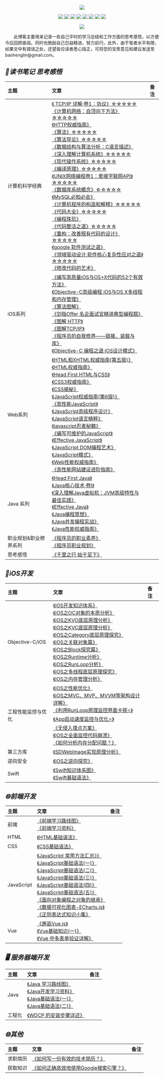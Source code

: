 <p align='center'>
<img src='https://static001.geekbang.org/resource/image/89/8f/890bb2e1f9e0f7a027446c35a1cb9d8f.jpg'>
</p>

<p align='center'>
<img src="https://img.shields.io/badge/platform-iOS-ff69b4.svg">
<img src="https://img.shields.io/badge/language-Objective--C-orange.svg">
<img src="https://img.shields.io/badge/language-JavaScript-yellow.svg">
<img src="https://img.shields.io/badge/language-Java-yellow.svg">
<img src="https://img.shields.io/badge/language-python-yellowgreen.svg">
<img src="https://img.shields.io/badge/language-shell-green.svg">
<!-- <img src="https://img.shields.io/badge/language-PHP-yellow.svg"> -->
<img src="https://img.shields.io/badge/language-C-yellow.svg">
<img src="https://img.shields.io/badge/language-C++-yellow.svg">
<!--<img src="https://img.shields.io/badge/blog-https://baohenglin.github.io-blue.svg">-->
</p>

<p align='center'>
<a href="https://baohenglin.github.io"><img src="https://img.shields.io/badge/blog-https://baohenglin.github.io-blue.svg"></a>
<!--<a href="https://juejin.im/user/57638ad8207703006b06e3ef"><img src="https://img.shields.io/badge/%E6%8E%98%E9%87%91-@bestswifter-fd6f32.svg?style=flat&colorA=1970fe"></a>
<a href="https://www.zhihu.com/people/bestswifter/activities"><img src="https://img.shields.io/badge/%E7%9F%A5%E4%B9%8E-@bestswifter-50E3C2.svg?style=flat&colorA=0083ea"></a>-->
<i<!--mg src="https://img.shields.io/badge/PR-welcome%20!-brightgreen.svg?colorA=a0cd34-->">
</p>
&emsp;&emsp;此博客主要用来记录一些自己平时的学习总结和工作方面的思考感悟，以方便今后回顾查阅。同时也勉励自己日益精进，努力前行。此外，由于笔者水平有限，如果文中有错误之处，还望各位读者悉心指正，可将您的宝贵意见和建议发送至baohenglin@gmail.com。

## *📖读书笔记 思考感悟*
|主题|文章|备注|
|:---|:--|:---:
|计算机科学经典|[《 TCP/IP 详解·卷1：协议》☆☆☆☆☆](https://github.com/baohenglin/HLBlog/blob/master/Articles/ComputerScience/TCP%C2%B7IP%E8%AF%A6%E8%A7%A3/%E3%80%8ATCP%C2%B7IP%E8%AF%A6%E8%A7%A3%E3%80%8B.md)<br>[《计算机网络：自顶向下方法》☆☆☆☆☆](https://github.com/baohenglin/HLBlog/blob/master/Articles/ComputerScience/%E8%AE%A1%E7%AE%97%E6%9C%BA%E7%BD%91%E7%BB%9C%EF%BC%9A%E8%87%AA%E9%A1%B6%E5%90%91%E4%B8%8B%E6%96%B9%E6%B3%95/%E3%80%8A%E8%AE%A1%E7%AE%97%E6%9C%BA%E7%BD%91%E7%BB%9C%EF%BC%9A%E8%87%AA%E9%A1%B6%E5%90%91%E4%B8%8B%E6%96%B9%E6%B3%95%E3%80%8B.md)<br>[《HTTP权威指南》](https://github.com/baohenglin/HLBlog/blob/master/Articles/ComputerScience/HTTP%E6%9D%83%E5%A8%81%E6%8C%87%E5%8D%97/%E3%80%8AHTTP%E6%9D%83%E5%A8%81%E6%8C%87%E5%8D%97%E3%80%8B.md)<br>[《算法》☆☆☆☆☆](https://github.com/baohenglin/Algorithmic/blob/master/Articles/%E3%80%8A%E7%AE%97%E6%B3%95%E3%80%8B.md)<br>[《算法导论》☆☆☆☆☆](https://github.com/baohenglin/HLBlog/blob/master/Articles/ComputerScience/%E7%AE%97%E6%B3%95%E5%AF%BC%E8%AE%BA/%E3%80%8A%E7%AE%97%E6%B3%95%E5%AF%BC%E8%AE%BA%E3%80%8B.md)<br>[《数据结构与算法分析：C语言描述》](https://github.com/baohenglin/HLBlog/blob/master/Articles/ComputerScience/%E6%95%B0%E6%8D%AE%E7%BB%93%E6%9E%84%E4%B8%8E%E7%AE%97%E6%B3%95%E5%88%86%E6%9E%90%EF%BC%9AC%E8%AF%AD%E8%A8%80%E6%8F%8F%E8%BF%B0/%E3%80%8A%E6%95%B0%E6%8D%AE%E7%BB%93%E6%9E%84%E4%B8%8E%E7%AE%97%E6%B3%95%E5%88%86%E6%9E%90%EF%BC%9AC%E8%AF%AD%E8%A8%80%E6%8F%8F%E8%BF%B0%E3%80%8B.md)<br>[《深入理解计算机系统》☆☆☆☆☆](https://github.com/baohenglin/HLBlog/blob/master/Articles/ComputerScience/%E6%B7%B1%E5%85%A5%E7%90%86%E8%A7%A3%E8%AE%A1%E7%AE%97%E6%9C%BA%E7%B3%BB%E7%BB%9F/%E3%80%8A%E6%B7%B1%E5%85%A5%E7%90%86%E8%A7%A3%E8%AE%A1%E7%AE%97%E6%9C%BA%E7%B3%BB%E7%BB%9F%E3%80%8B.md)<br>[《现代操作系统》☆☆☆☆☆](https://github.com/baohenglin/HLBlog/blob/master/Articles/ComputerScience/%E7%8E%B0%E4%BB%A3%E6%93%8D%E4%BD%9C%E7%B3%BB%E7%BB%9F/%E3%80%8A%E7%8E%B0%E4%BB%A3%E6%93%8D%E4%BD%9C%E7%B3%BB%E7%BB%9F%E3%80%8B.md)<br>[《编译原理》☆☆☆☆☆](https://github.com/baohenglin/HLBlog/blob/master/Articles/ComputerScience/%E7%BC%96%E8%AF%91%E5%8E%9F%E7%90%86/%E3%80%8A%E7%BC%96%E8%AF%91%E5%8E%9F%E7%90%86%E3%80%8B.md)<br>[《UNIX网络编程卷1：套接字联网API》☆☆☆☆☆]()<br>[《数据库系统概念》☆☆☆☆☆]()<br>[《MySQL必知必会》]()<br>[《计算机程序的构造和解释》☆☆☆☆☆]()<br>[《代码大全》☆☆☆☆☆]()<br>[《编程珠玑》]()<br>[《代码整洁之道》☆☆☆☆☆]()<br>[《重构：改善既有代码的设计》☆☆☆☆☆]()<br>[《google 软件测试之道》]()<br>[《领域驱动设计.软件核心复杂性应对之道》☆☆☆☆☆]()<br>[《修改代码的艺术》]()<br>|
iOS系列|[《编写高质量iOS与OS+X代码的52个有效方法》](https://github.com/baohenglin/HLBlog/blob/master/Articles/EffectiveObjective-C/%E3%80%8A%E7%BC%96%E5%86%99%E9%AB%98%E8%B4%A8%E9%87%8FiOS%E4%B8%8EOS%2BX%E4%BB%A3%E7%A0%81%E7%9A%8452%E4%B8%AA%E6%9C%89%E6%95%88%E6%96%B9%E6%B3%95%E3%80%8B%E8%AF%BB%E4%B9%A6%E7%AC%94%E8%AE%B0.md)<br>[《Objective-C高级编程 iOS与OS X多线程和内存管理》](https://github.com/baohenglin/HLBlog/blob/master/Articles/《Objective-C高级编程%20iOS与OS%20X多线程和内存管理》_note.md)<br>[《算法图解》](https://github.com/baohenglin/HLBlog/blob/master/Articles/%E7%AE%97%E6%B3%95%E5%9B%BE%E8%A7%A3%E7%9B%AE%E5%BD%95.md)<br>[《剑指Offer 名企面试官精讲典型编程题》](https://github.com/baohenglin/HLBlog/blob/master/Articles/%E3%80%8A%E5%89%91%E6%8C%87Offer%20%E5%90%8D%E4%BC%81%E9%9D%A2%E8%AF%95%E5%AE%98%E7%B2%BE%E8%AE%B2%E5%85%B8%E5%9E%8B%E7%BC%96%E7%A8%8B%E9%A2%98%E3%80%8B/%E3%80%8A%E5%89%91%E6%8C%87Offer%20%E5%90%8D%E4%BC%81%E9%9D%A2%E8%AF%95%E5%AE%98%E7%B2%BE%E8%AE%B2%E5%85%B8%E5%9E%8B%E7%BC%96%E7%A8%8B%E9%A2%98%E3%80%8B.md)<br>[《图解 HTTP》](https://github.com/baohenglin/HLBlog/blob/master/Articles/%E3%80%8A%E5%9B%BE%E8%A7%A3%20HTTP%E3%80%8B/%E3%80%8A%E5%9B%BE%E8%A7%A3%20HTTP%E3%80%8B.md)<br>[《图解TCP/IP》](https://github.com/baohenglin/HLBlog/blob/master/Articles/%E3%80%8A%E5%9B%BE%E8%A7%A3TCP%20IP%E3%80%8B/%E3%80%8A%E5%9B%BE%E8%A7%A3TCP%20IP%E3%80%8B.md)<br>[《程序员的自我修养——链接、装载与库》](https://github.com/baohenglin/HLBlog/blob/master/Articles/%E3%80%8A%E7%A8%8B%E5%BA%8F%E5%91%98%E8%87%AA%E6%88%91%E4%BF%AE%E5%85%BB%E2%80%94%E2%80%94%E9%93%BE%E6%8E%A5%E3%80%81%E8%A3%85%E8%BD%BD%E4%B8%8E%E5%BA%93%E3%80%8B/%E3%80%8A%E7%A8%8B%E5%BA%8F%E5%91%98%E8%87%AA%E6%88%91%E4%BF%AE%E5%85%BB%E3%80%8B%E5%A4%A7%E7%BA%B2.md)<br>[《Objective-C 编程之道·iOS设计模式》](https://github.com/baohenglin/HLBlog/blob/master/Articles/%E3%80%8AObjective-C%20%E7%BC%96%E7%A8%8B%E4%B9%8B%E9%81%93%C2%B7iOS%E8%AE%BE%E8%AE%A1%E6%A8%A1%E5%BC%8F%E3%80%8B/%E3%80%8AObjective-C%20%E7%BC%96%E7%A8%8B%E4%B9%8B%E9%81%93%C2%B7iOS%E8%AE%BE%E8%AE%A1%E6%A8%A1%E5%BC%8F%E3%80%8B.md)<br>|
|Web系列|[《HTML和XHTML权威指南(第五版)》]()<br>[《HTML权威指南》]()<br>[《Head First HTML与CSS》]()<br>[《CSS3权威指南》]()<br>[《CSS揭秘》]()<br>[《JavaScript权威指南(第6版)》]()<br>[《高性能JavaScript》]()<br>[《JavaScript高级程序设计》]()<br>[《JavaScript语言精粹》](https://github.com/baohenglin/HLBlog/blob/master/Articles/JavaScript/%E3%80%8AJavaScript%E8%AF%AD%E8%A8%80%E7%B2%BE%E7%B2%B9%E3%80%8B.md)<br>[《javascript忍者秘籍》]()<br>[《编写可维护的JavaScript》]()<br>[《Effective JavaScript》]()<br>[《JavaScript DOM编程艺术》]()<br>[《JavaScript模式》]()<br>[《Web性能权威指南》]()<br>[《高性能网站建设进阶指南》]()<br>|
|Java 系列|[《Head First Java》]()<br>[《Java核心技术·卷I》]()<br>[《深入理解Java虚拟机：JVM高级特性与最佳实践》]()<br>[《Effective Java》]()<br>[《Java编程思想》]()<br>[《Java并发编程实战》]()<br>[《Java性能权威指南》]()<br>|
|职业规划&职业修养系列|[《程序员的职业素养》]()<br>[《程序员职业规划》](https://github.com/baohenglin/HLBlog/blob/master/Articles/程序员职业规划/《我也能做CTO之程序员职业规划》阅读笔记.md)<br>|
|思考感悟|[《千里之行 始于足下》](https://github.com/baohenglin/HLBlog/blob/master/Articles/千里之行，始于足下.md)<br>|





## *iOS开发*
主题|文章|备注
|:---|:---|:---|
|Objective-C/iOS|[《iOS开发知识体系》](https://github.com/baohenglin/HLBlog/blob/master/Articles/iOS%E5%BC%80%E5%8F%91%E7%9F%A5%E8%AF%86%E4%BD%93%E7%B3%BB.md)<br>[《iOS之OC对象的本质分析》](https://github.com/baohenglin/HLBlog/blob/master/Articles/《iOS之Objective-C对象的本质》.md)<br>[《iOS之KVO底层原理分析》](https://github.com/baohenglin/HLBlog/blob/master/Articles/KVO原理分析.md)<br>[《iOS之KVC底层原理分析》](https://github.com/baohenglin/HLBlog/blob/master/Articles/KVC底层原理分析.md)<br>[《iOS之Category底层原理探究》](https://github.com/baohenglin/HLBlog/blob/master/Articles/iOS开发之Category探究.md)<br>[《iOS之关联对象篇》](https://github.com/baohenglin/HLBlog/blob/master/Articles/OC关联对象篇.md)<br>[《iOS之Block探究篇》](https://github.com/baohenglin/HLBlog/blob/master/Articles/iOS之Block探究.md)<br>[《iOS之Runtime分析》](https://github.com/baohenglin/HLBlog/blob/master/Articles/iOS之Runtime原理探究.md)<br>[《iOS之RunLoop分析》](https://github.com/baohenglin/HLBlog/blob/master/Articles/iOS开发之RunLoop探究.md)<br>[《iOS之多线程底层原理探究》](https://github.com/baohenglin/HLBlog/blob/master/Articles/iOS之多线程底层原理探究.md)<br>[《iOS之内存管理分析》](https://github.com/baohenglin/HLBlog/blob/master/Articles/iOS之内存管理分析.md)<br>|
|工程性能监控与优化|[《iOS之性能优化》](https://github.com/baohenglin/HLBlog/blob/master/Articles/iOS之性能优化.md)<br>[《iOS之MVC、MVP、MVVM等架构设计详解》](https://github.com/baohenglin/HLBlog/blob/master/Articles/架构设计-MVC、MVP、MVVM详解.md)<br>[《利用RunLoop原理监控界面卡顿⭐️》](https://github.com/baohenglin/HLBlog/blob/master/Articles/iOS%E7%95%8C%E9%9D%A2%E5%8D%A1%E9%A1%BF%E7%9B%91%E6%B5%8B.md)<br>[《App启动速度监控与优化⭐️》](https://github.com/baohenglin/HLBlog/blob/master/Articles/App%E5%90%AF%E5%8A%A8%E9%80%9F%E5%BA%A6%E7%9B%91%E6%8E%A7%E5%92%8C%E4%BC%98%E5%8C%96.md)<br>[《无侵入埋点方案》](https://github.com/baohenglin/HLBlog/blob/master/Articles/无侵入埋点方案.md)<br>[《iOS之全面监控代码崩溃》](https://github.com/baohenglin/HLBlog/blob/master/Articles/iOS/%E5%A6%82%E4%BD%95%E5%85%A8%E9%9D%A2%E7%9B%91%E6%8E%A7%E5%B4%A9%E6%BA%83.md)<br>[《如何分析内存分配问题？》](https://github.com/baohenglin/HLBlog/blob/master/Articles/iOS/%E5%A6%82%E4%BD%95%E5%88%86%E6%9E%90%E5%86%85%E5%AD%98%E5%88%86%E9%85%8D%E9%97%AE%E9%A2%98%3F.md)<br>|
|第三方库|[《SDWebImage实现原理分析》](https://github.com/baohenglin/HLBlog/blob/master/Articles/%E7%AC%AC%E4%B8%89%E6%96%B9%E5%BA%93%E5%8E%9F%E7%90%86%E5%88%86%E6%9E%90/SDWebImage%E5%AE%9E%E7%8E%B0%E5%8E%9F%E7%90%86%E5%88%86%E6%9E%90.md)<br>|
|逆向安全|[《iOS之逆向探究》](https://github.com/baohenglin/HLBlog/blob/master/Articles/iOS逆向探究.md)<br>|
|Swift|[《Swift知识体系图》](https://github.com/baohenglin/HLBlog/blob/master/Articles/Swift知识体系图.png)<br>[《Swift基础语法》](https://github.com/baohenglin/HLBlog/blob/master/Articles/Swift%E5%9F%BA%E7%A1%80%E8%AF%AD%E6%B3%95.md)<br>|


<!--|Objective-C|[《iOS之OC对象的本质分析》]()<br>[《iOS之isa和superclass指针分析》]()<br>[《iOS之KVO底层原理分析》]()<br>[《iOS之KVC底层原理分析》]()<br>[《iOS之Category底层原理分析》]()<br>[《iOS之关联对象研究》]()<br>[《iOS之Block分析》]()<br>[《iOS之Runtime分析》]()<br>[《iOS之RunLoop分析》]()<br>[《iOS之多线程》]()<br>[《iOS之内存管理分析》]()<br>[《AFNetworking源码分析》]()<br>[《Autoreleasepool实现原理分析》]()<br>[《iOS之事件传递及响应链分析》]()<br>|
|Swift|[《Swift 中字典的实现原理》]()<br>|
|工程化|[《iOS之性能优化》]()<br>[《iOS之架构模式-MVC、MVVM、MVP分析》]()<br>[《常见设计模式总结》]()<br>[《iOS之Crash日志监控、跟踪与分析》]()<br>[《iOS之热修复JSPatch》]()<br>[《iOS之组件化探索与实践》]()<br>[《iOS之路由的探索与实践》]()<br>[《如何将 iOS 工程打包速度提升十倍以上》]()<br>[《细聊 Cocoapods 与 Xcode 工程配置》]()<br>|
|逆向加密|[《逆向之加壳脱壳》]()<br>[《代码混淆》]()<br>|-->

## *🌐前端开发*
主题|文章|备注
|:---|:---|:---|
|前端|[《前端学习路线图》](https://github.com/baohenglin/HLBlog/blob/master/Articles/前端学习路线图.md)<br>[《前端学习资料》](https://github.com/baohenglin/HLBlog/blob/master/Articles/Front-end%20development/%E5%89%8D%E7%AB%AF%E5%AD%A6%E4%B9%A0%E8%B5%84%E6%96%99.md)<br>|
|HTML|[《HTML基础语法》](https://github.com/baohenglin/HLBlog/blob/master/Articles/HTML%E5%9F%BA%E7%A1%80%E8%AF%AD%E6%B3%95.md)<br>|
|CSS|[《CSS基础语法》](https://github.com/baohenglin/HLBlog/blob/master/Articles/CSS%E5%9F%BA%E7%A1%80%E8%AF%AD%E6%B3%95.md)<br>|
|JavaScript|[《JavaScript 常用方法汇总》》]()<br>[《JavaScript基础语法(一)》](https://github.com/baohenglin/HLBlog/blob/master/Articles/JavaScript%E5%9F%BA%E7%A1%80%E8%AF%AD%E6%B3%95.md)<br>[《JavaScript基础语法(二)》](https://github.com/baohenglin/HLBlog/blob/master/Articles/JavaScript%E5%9F%BA%E7%A1%80%E8%AF%AD%E6%B3%95(%E4%BA%8C).md)<br>[《JavaScript基础语法(三)》](https://github.com/baohenglin/HLBlog/blob/master/Articles/JavaScript%E5%9F%BA%E7%A1%80%E8%AF%AD%E6%B3%95(%E4%B8%89).md)<br>[《JavaScript基础语法(四)》](https://github.com/baohenglin/HLBlog/blob/master/Articles/JavaScript%E5%9F%BA%E7%A1%80%E8%AF%AD%E6%B3%95(%E5%9B%9B).md)<br>[《JavaScript基础语法(五)》](https://github.com/baohenglin/HLBlog/blob/master/Articles/JavaScript%E5%9F%BA%E7%A1%80%E8%AF%AD%E6%B3%95(%E4%BA%94).md)<br>[《面向对象编程之对象的继承》](https://github.com/baohenglin/HLBlog/blob/master/Articles/JavaScript/%E9%9D%A2%E5%90%91%E5%AF%B9%E8%B1%A1%E7%BC%96%E7%A8%8B%E4%B9%8B%E5%AF%B9%E8%B1%A1%E7%9A%84%E7%BB%A7%E6%89%BF.md)<br>[《数据可视化图表-ECharts.js》](https://github.com/baohenglin/HLBlog/blob/master/Articles/JavaScript/%E5%89%8D%E7%AB%AF%E6%95%B0%E6%8D%AE%E5%8F%AF%E8%A7%86%E5%8C%96.md)<br>[《正则表达式知识小集》](https://github.com/baohenglin/HLBlog/blob/master/Articles/%E6%AD%A3%E5%88%99%E8%A1%A8%E8%BE%BE%E5%BC%8F%E7%9F%A5%E8%AF%86%E5%B0%8F%E9%9B%86.md)<br>|
|Vue|[《邂逅Vue.js》](https://github.com/baohenglin/HLBlog/blob/master/Articles/Front-end%20development/%E9%82%82%E9%80%85Vue.js.md)<br>[《Vue基础知识(一)》](https://github.com/baohenglin/HLBlog/blob/master/Articles/Vue%E5%9F%BA%E7%A1%80/Vue%E5%9F%BA%E7%A1%80%E7%9F%A5%E8%AF%86(%E4%B8%80).md)<br>[《Vue 中多表单验证详解》]()<br>|


<!--## *🌐前端*
主题|文章|备注
|:---|:---|:---|
|HTML|[《HTML学习》]()<br>|
|CSS|[《CSS学习》]()<br>|
|JS|[《JS学习》]()<br>|
|Flutter|[《Flutter学习》]()<br>|
|Vue|[《Vue学习》]()<br>|
|React/RN|[《RN学习》]()<br>|-->

<!--## *💎数据结构与算法*-->
<!--## *🕸计算机网络*-->
<!--## *🖥️操作系统*-->
<!--## *🖥️编译原理*-->
<!--## *🖥️数据库原理*-->
<!--## *🖥️职业修养*-->
<!--## *🖥️工程架构(架构设计)*-->

## *🖥️ 服务器端开发*
主题|文章|备注
|:---|:---|:---|
|Java|[《Java 学习路线图》](https://github.com/baohenglin/HLBlog/blob/master/Articles/Java学习路线图.md)<br>[《Java开发学习资料》](https://github.com/baohenglin/HLBlog/blob/master/Articles/Java/Java%E5%BC%80%E5%8F%91%E5%AD%A6%E4%B9%A0%E8%B5%84%E6%96%99.md)<br>[《Java基础语法(一)》](https://github.com/baohenglin/HLBlog/blob/master/Articles/Java/Java%E5%9F%BA%E7%A1%80%E8%AF%AD%E6%B3%95(%E4%B8%80).md)<br>[《Java基础语法(二)》](https://github.com/baohenglin/HLBlog/blob/master/Articles/Java/Java%E5%9F%BA%E7%A1%80%E8%AF%AD%E6%B3%95(%E4%BA%8C).md)<br>|
|工程化|[《WDCP 的安装步骤详述》](https://github.com/baohenglin/HLBlog/blob/master/Articles/WDCP%E5%AE%89%E8%A3%85%E6%AD%A5%E9%AA%A4%E8%AF%A6%E8%BF%B0.md)<br>|

## *🌐其他*
主题|文章|备注
|:---|:---|:---|
|求职简历|[《如何写一份有效的技术简历？》](https://github.com/baohenglin/HLBlog/blob/master/Articles/ProfessionalSkills/%E5%A6%82%E4%BD%95%E5%86%99%E4%B8%80%E4%BB%BD%E6%9C%89%E6%95%88%E7%9A%84%E7%AE%80%E5%8E%86.md)<br>|
|获取知识|[《如何正确高效地使用Google搜索引擎？》](https://github.com/baohenglin/HLBlog/blob/master/Articles/%E5%A6%82%E4%BD%95%E6%AD%A3%E7%A1%AE%E9%AB%98%E6%95%88%E5%9C%B0%E4%BD%BF%E7%94%A8Google%E6%90%9C%E7%B4%A2%E5%BC%95%E6%93%8E%EF%BC%9F.md)<br>|

<!--## *🖥️后台*
主题|文章|备注
|:---|:---|:---|
|C语言|[《C学习》]()<br>|
|C++|[《C++学习》]()<br>|
|Java|[《Java学习》]()<br>|
|Python|[《Python学习》]()<br>|
|PHP|[《PHP学习》]()<br>|
|Go|[《Go学习》]()<br>|-->
<!--## *📱安卓开发*
主题|文章|备注
|:---|:---|:---|
|Java|[《Java学习》]()<br>|
|基础控件|[《基础控件学习》]()<br>|-->

<!--## *🖥️测试运维*
主题|文章|备注
|:---|:---|:---|
|测试|[《测试学习》]()<br>|
|运维|[《运维学习》]()<br>|-->

<!--## *🌐Git使用指南*
主题|文章|备注
|:---|:---|:---|
|Git|[《Git的基本使用》]()<br>[《Git常见问题解决方法》]()<br>|-->


